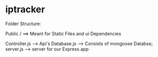 # iptracker

Folder Structure:

Public / ==> Meant for Static Files and ui Dependencies

Controller.js --> Api's 
Database.js  --> Consists of mongoose Databse;
server.js  --> server for our Express app
